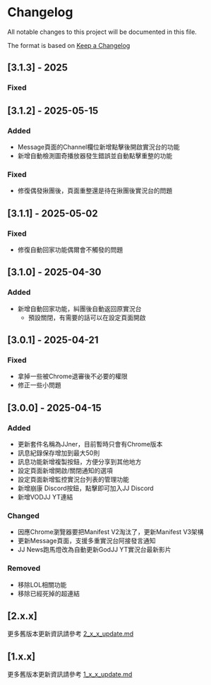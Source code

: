 # Changelog

All notable changes to this project will be documented in this file.

The format is based on [Keep a Changelog](https://keepachangelog.com/en/1.1.0/)

## [3.1.3] - 2025

### Fixed


## [3.1.2] - 2025-05-15

### Added

- Message頁面的Channel欄位新增點擊後開啟實況台的功能
- 新增自動檢測圖奇播放器發生錯誤並自動點擊重整的功能

### Fixed

- 修復偶發揪團後，頁面重整還是待在揪團後實況台的問題

## [3.1.1] - 2025-05-02

### Fixed

- 修復自動回家功能偶爾會不觸發的問題

## [3.1.0] - 2025-04-30

### Added

- 新增自動回家功能，糾團後自動返回原實況台
  - 預設關閉，有需要的話可以在設定頁面開啟

## [3.0.1] - 2025-04-21

### Fixed

- 拿掉一些被Chrome退審後不必要的權限
- 修正一些小問題

## [3.0.0] - 2025-04-15

### Added

- 更新套件名稱為JJner，目前暫時只會有Chrome版本
- 訊息紀錄保存增加到最大50則
- 訊息功能新增複製按鈕，方便分享到其他地方
- 設定頁面新增開啟/關閉通知的選項
- 設定頁面新增監控實況台列表的管理功能
- 新增崩康 Discord按鈕，點擊即可加入JJ Discord
- 新增VODJJ YT連結

### Changed

- 因應Chrome瀏覽器要把Manifest V2淘汰了，更新Manifest V3架構
- 更新Message頁面，支援多重實況台阿接發言通知
- JJ News跑馬燈改為自動更新GodJJ YT實況台最新影片

### Removed

- 移除LOL相關功能
- 移除已經死掉的超連結

## [2.x.x]

更多舊版本更新資訊請參考 [2_x_x_update.md](./2_x_x_update.md)

## [1.x.x]

更多舊版本更新資訊請參考 [1_x_x_update.md](./1_x_x_update.md)

